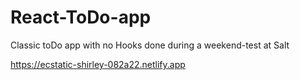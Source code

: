 # React-ToDo-app
Classic toDo app with no Hooks done during a weekend-test at Salt


https://ecstatic-shirley-082a22.netlify.app
